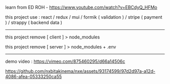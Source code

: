 learn from ED ROH - https://www.youtube.com/watch?v=EBCdyQ_HFMo

this project use : react / redux / mui / formik ( validation ) / stripe ( payment ) / strappy ( backend data )

---

this project remove [ client ] > node_modules

this project remove [ server ] > node_modules + .env

---

demo video : https://vimeo.com/875460295/d66a14506c

https://github.com/nxbitakinema/nxe/assets/93174599/97d2d97a-a12d-4086-afea-05333250ca55

